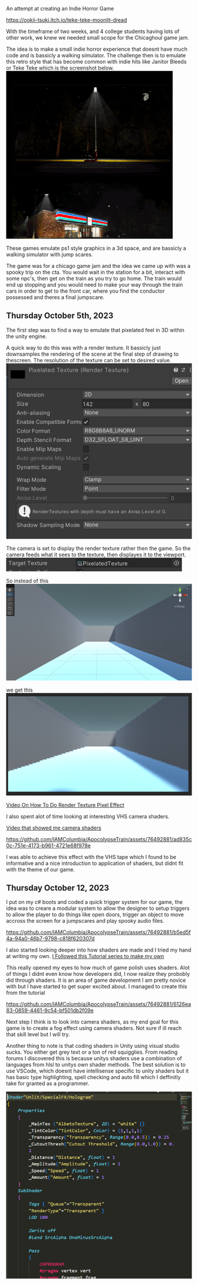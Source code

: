 An attempt at creating an Indie Horror Game

https://ookii-tsuki.itch.io/teke-teke-moonlit-dread

With the timeframe of two weeks, and 4 college students having lots of other work, we knew we needed small scope for the Chicaghoul game jam. 

The idea is to make a small indie horror experience that doesnt have much code and is bassicly a walking simulator. The challenge then is to emulate this retro style that has become common with indie hits like Janitor Bleeds or Teke Teke which is the screenshot below.
![Alt text](<Screenshot 2023-10-15 194927-1.png>)

These games emulate ps1 style graphics in a 3d space, and are bassicly a walking simulator with jump scares.

The game was for a chicago game jam and the idea we came up with was a spooky trip on the cta. You would wait in the station for a bit, interact with some npc's, then get on the train as you try to go home. The train would end up stopping and you would need to make your way through the train cars in order to get to the front car, where you find the conductor possessed and theres a final jumpscare. 

## Thursday October 5th, 2023

The first step was to find a way to emulate that pixelated feel in 3D within the unity engine. 

A quick way to do this was with a render texture. It bassicly just downsamples the rendering of the scene at the final step of drawing to thescreen. 
The resolution of the texture can be set to desired value.
![Alt text](<Screenshot 2023-10-15 195442-1.png>)

The camera is set to display the render texture rather then the game. So the camera feeds what it sees to the texture, then displayes it to the viewport.
![Alt text](<Screenshot 2023-10-15 195432-1.png>)

So instead of this
![Alt text](<Screenshot 2023-10-15 195401-1.png>)

we get this
![Alt text](<Screenshot 2023-10-15 195341-1.png>)


[Video On How To Do Render Texture Pixel Effect](https://www.youtube.com/watch?v=Sru8XDwxC3I)

I also spent alot of time looking at interesting VHS camera shaders.

[Video that showed me camera shaders](https://www.youtube.com/watch?v=YYNMGq50d5g)

https://github.com/IAMColumbia/ApocolypseTrain/assets/76492881/ad835c0c-751e-4173-b961-4721e68f978e

I was able to achieve this effect with the VHS tape which I found to be informative and a nice introduction to application of shaders, but didnt fit with the theme of our game.

## Thursday October 12, 2023

I put on my c# boots and coded a quick trigger system for our game, the idea was to creare a modular system to allow the designer to setup triggers to allow the player to do things like open doors, trigger an object to move accross the screen for a jumpscares and play spooky audio files. 

https://github.com/IAMColumbia/ApocolypseTrain/assets/76492881/b5ed5f4a-94a0-46b7-9798-c818f620307d

I also started looking deeper into how shaders are made and I tried my hand at writing my own. [I Followed this Tutorial series to make my own](https://www.youtube.com/watch?v=1mWrX0YRtRM)

This really opened my eyes to how much of game polish uses shaders. Alot of things I didnt even know how developers did, I now realize they probobly did through shaders. It is an area of game development I am pretty novice with but I have started to get super excited about. I managed to create this from the tutorial

https://github.com/IAMColumbia/ApocolypseTrain/assets/76492881/6126ea83-0859-4461-9c54-bf501db2f09e

Next step I think is to look into camera shaders, as my end goal for this game is to create a fog effect using camera shaders. Not sure if ill reach that skill level but I will try.

Another thing to note is that coding shaders in Unity using visual studio sucks. You either get grey text or a ton of red squigglies. From reading forums I discovered this is because unitys shaders use a combination of languages from hlsl to unitys own shader methods. The best solution is to use VSCode, which doesnt have intellisense specific to unity shaders but it has basic type highlighting, spell checking and auto fill which I deffinitly take for granted as a programmer.

![Alt text](<Screenshot 2023-10-15 202245-1.png>)

